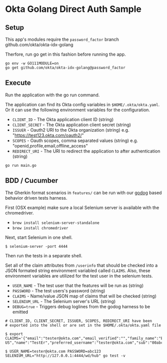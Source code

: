# Okta Golang Direct Auth Sample

## Setup

This app's modules require the `password_factor` branch
github.com/okta/okta-idx-golang

Therfore, run go get in this fashion before running the app.

```
go env -w GO111MODULE=on
go get github.com/okta/okta-idx-golang@password_factor
```

## Execute

Run the application with the go run command. 

The application can find its Okta config variables in `$HOME/.okta/okta.yaml`.
Or it can use the following environment variables for the configuration.

* `CLIENT_ID` - The Okta application client ID (string)
* `CLIENT_SECRET` - The Okta application client secret (string)
* `ISSUER` - Oauth2 URI to the Okta organization (string) e.g. "https://test123.okta.com/oauth2/"
* `SCOPES` - Oauth scopes, comma separated values (string) e.g. "openid,profile,email,offline_access"
* `REDIRECT_URI` - The URI to redirect the application to after authentication (string)

```
go run main.go
```

## BDD / Cucumber

The Gherkin format scenarios in `features/` can be run with our
[godog](https://github.com/cucumber/godog) based behavior driven tests harness.

First (OSX example) make sure a local Selenium server is available with the
chromedriver.

* `brew install selenium-server-standalone`
* `brew install chromedriver`

Next, start Selenium in one shell.

```
$ selenium-server -port 4444
```

Then run the tests in a separate shell.

Set all of the claim attributes from `/userinfo` that should be checked into a
JSON formated string environment variabled called `CLAIMS`. Also, these
environment variables are utilized for the test user in the selenium tests.

* `USER_NAME` - The test user that the features will be run as (string)
* `PASSWORD` - The test users's password (string)
* `CLAIMS` - Name/value JSON map of claims that will be checked (string)
* `SELENIUM_URL` - The Selenium server's URL (string)
* `DEBUG=true` - Triggers debug loglines from the godog harness to be emitted

```
# CLIENT_ID, CLIENT_SECRET, ISSUER, SCOPES, REDIRECT_URI have been
# exported into the shell or are set in the $HOME/.okta/okta.yaml file

$ export CLAIMS='{"email":"tester@okta.com","email_verified":"","family_name":"Er","given_name":"Test","locale":"en-US","name":"TestEr","preferred_username":"tester@okta.com","sub":"00abcdefghijklmnopqr","updated_at":"","zoneinfo":"America/Los_Angeles"}'

$ USER_NAME=tester@okta.com PASSWORD=abc123 SELENIUM_URL="http://127.0.0.1:4444/wd/hub" go test -v
```
